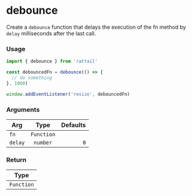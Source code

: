 # debounce

Create a `debounce` function that delays the execution of the fn method by `delay` milliseconds after the last call.

### Usage

```ts
import { debounce } from 'rattail'

const debouncedFn = debounce(() => {
  // do something
}, 1000)

window.addEventListener('resize', debouncedFn)
```

### Arguments

| Arg     |    Type    | Defaults |
| ------- | :--------: | -------: |
| `fn`    | `Function` |          |
| `delay` |  `number`  |      `0` |

### Return

|    Type    |
| :--------: |
| `Function` |
